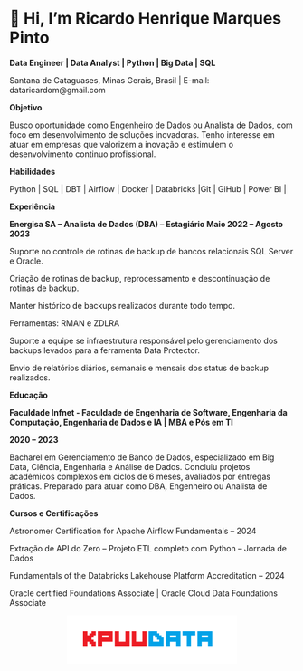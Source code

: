 #  👋 Hi, I’m Ricardo Henrique Marques Pinto


**Data Engineer | Data Analyst | Python | Big Data | SQL**

Santana de Cataguases, Minas Gerais, Brasil | E-mail: dataricardom<!-- -->@gmail.com

**Objetivo**

Busco oportunidade como Engenheiro de Dados ou Analista de Dados, com foco em desenvolvimento de soluções inovadoras. Tenho interesse em atuar em empresas que valorizem a inovação e estimulem o desenvolvimento continuo profissional.

**Habilidades**

Python | SQL | DBT | Airflow | Docker | Databricks |Git | GiHub | Power BI |

**Experiência**

**Energisa SA – Analista de Dados (DBA) – Estagiário
Maio 2022 – Agosto 2023**

Suporte no controle de rotinas de backup de bancos relacionais SQL Server e Oracle.

Criação de rotinas de backup, reprocessamento e descontinuação de rotinas de backup. 

Manter histórico de backups realizados durante todo tempo.

Ferramentas: RMAN e ZDLRA

Suporte a equipe se infraestrutura responsável pelo gerenciamento dos backups levados para a ferramenta Data Protector.

Envio de relatórios diários, semanais e mensais dos status de backup realizados.

**Educação**

**Faculdade Infnet - Faculdade de Engenharia de Software, Engenharia da Computação, Engenharia de Dados e IA | MBA e Pós em TI**

**2020 – 2023**

Bacharel em Gerenciamento de Banco de Dados, especializado em Big Data, Ciência, Engenharia e Análise de Dados. 
Concluiu projetos acadêmicos complexos em ciclos de 6 meses, avaliados por entregas práticas. 
Preparado para atuar como DBA, Engenheiro ou Analista de Dados.

**Cursos e Certificações**

Astronomer Certification for Apache Airflow Fundamentals – 2024

Extração de API do Zero – Projeto ETL completo com Python – Jornada de Dados

Fundamentals of the Databricks Lakehouse Platform Accreditation – 2024

Oracle certified Foundations Associate | Oracle Cloud Data Foundations Associate 



<p align="center">
  <img src="KPUUDATA.png" alt="logo" width="300"/>
</p>


<!---
dataricardom/dataricardom is a ✨ special ✨ repository because its `README.md` (this file) appears on your GitHub profile.
You can click the Preview link to take a look at your changes.
--->
